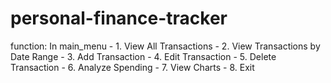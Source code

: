 # personal-finance-tracker
function:
In main_menu
    - 1. View All Transactions
    - 2. View Transactions by Date Range
    - 3. Add Transaction
    - 4. Edit Transaction
    - 5. Delete Transaction
    - 6. Analyze Spending
    - 7. View Charts
    - 8. Exit
